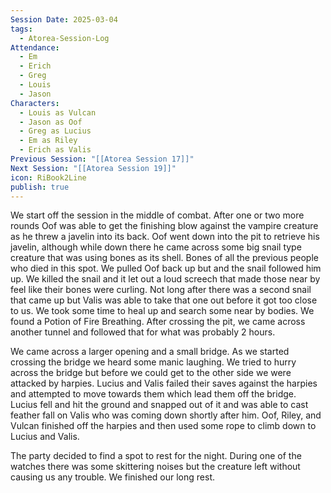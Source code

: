 ```yaml
---
Session Date: 2025-03-04
tags:
  - Atorea-Session-Log
Attendance:
  - Em
  - Erich
  - Greg
  - Louis
  - Jason
Characters:
  - Louis as Vulcan
  - Jason as Oof
  - Greg as Lucius
  - Em as Riley
  - Erich as Valis
Previous Session: "[[Atorea Session 17]]"
Next Session: "[[Atorea Session 19]]"
icon: RiBook2Line
publish: true
---
```

We start off the session in the middle of combat. After one or two more rounds Oof was able to get the finishing blow against the vampire creature as he threw a javelin into its back. Oof went down into the pit to retrieve his javelin, although while down there he came across some big snail type creature that was using bones as its shell. Bones of all the previous people who died in this spot. We pulled Oof back up but and the snail followed him up. We killed the snail and it let out a loud screech that made those near by feel like their bones were curling. Not long after there was a second snail that came up but Valis was able to take that one out before it got too close to us. We took some time to heal up and search some near by bodies. We found a Potion of Fire Breathing. After crossing the pit, we came across another tunnel and followed that for what was probably 2 hours. 

We came across a larger opening and a small bridge. As we started crossing the bridge we heard some manic laughing. We tried to hurry across the bridge but before we could get to the other side we were attacked by harpies. Lucius and Valis failed their saves against the harpies and attempted to move towards them which lead them off the bridge. Lucius fell and hit the ground and snapped out of it and was able to cast feather fall on Valis who was coming down shortly after him. Oof, Riley, and Vulcan finished off the harpies and then used some rope to climb down to Lucius and Valis.

The party decided to find a spot to rest for the night. During one of the watches there was some skittering noises but the creature left without causing us any trouble. We finished our long rest. 